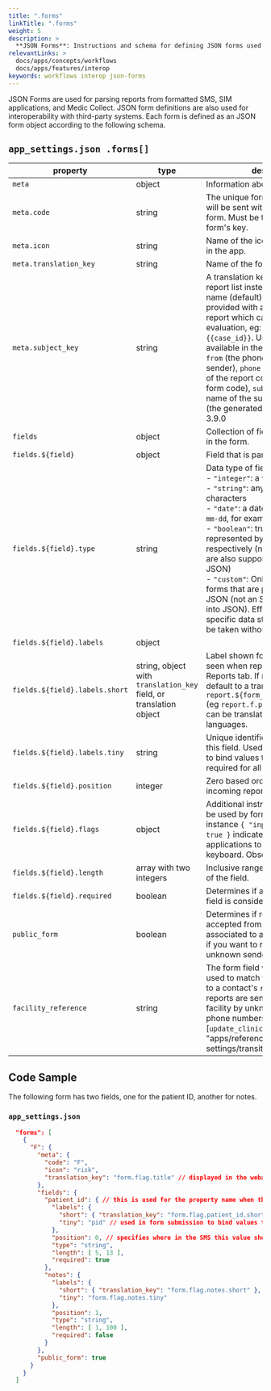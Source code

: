 ```yaml
---
title: ".forms"
linkTitle: ".forms"
weight: 5
description: >
  **JSON Forms**: Instructions and schema for defining JSON forms used for handling reports from SMS and external tools
relevantLinks: >
  docs/apps/concepts/workflows
  docs/apps/features/interop
keywords: workflows interop json-forms
---
```


JSON Forms are used for parsing reports from formatted SMS, SIM applications, and Medic Collect. JSON form definitions are also used for interoperability with third-party systems. Each form is defined as an JSON form object according to the following schema. 

## `app_settings.json .forms[]`

| property | type | description | required |
|---|---|---|---|
| `meta` | object | Information about the report. | yes |
| `meta.code` | string | The unique form identifier, which will be sent with all reports of this form. Must be the same as the form's key. | yes |
| `meta.icon` | string | Name of the icon resource shown in the app. | no |
| `meta.translation_key` | string | Name of the form shown in the app. | no |
| `meta.subject_key` | string | A translation key to display in the report list instead of the subject name (default). The translation is provided with a summary of the report which can be used for evaluation, eg: `Case registration {{case_id}}`. Useful properties available in the summary include: `from` (the phone number of the sender), `phone` (the phone number of the report contact), `form` (the form code), `subject.name` (the name of the subject), and `case_id` (the generated case id). Added in 3.9.0 | no |
| `fields`| object | Collection of field objects included in the form. | yes |
| `fields.${field}` | object | Field that is part of the form. | yes |
| `fields.${field}.type` | string | Data type of field:<br>  - `"integer"`: a whole number<br> - `"string"`: any collection of characters<br> - `"date"`: a date in the format `YYYY-mm-dd`, for example "2019-01-28"<br> - `"boolean"`: true or false, represented by the digit `1` and `0` respectively (native JSON booleans are also supported if sending via JSON)<br> - `"custom"`: Only possible for JSON forms that are passed as actual JSON (not an SMS that gets parsed into JSON). Effectively any non-specific data structure, which will be taken without validation. | yes |
| `fields.${field}.labels` | object | | no |
| `fields.${field}.labels.short` | string, object with `translation_key` field, or translation object | Label shown for field in the app, seen when report is viewed in Reports tab. If missing, label will default to a translation key of `report.${form_name}.${field_name}` (eg `report.f.patient_id`) which can be translated in the app languages. | no |
| `fields.${field}.labels.tiny` | string | Unique identifier within the form for this field. Used in form submission to bind values to fields. Not required for all submission formats. | no |
| `fields.${field}.position` | integer | Zero based order of this field for incoming reports. | no |
| `fields.${field}.flags` | object | Additional instructions that could be used by form renderers. For instance `{ "input_digits_only": true }` indicated to SIM applications to show the number keyboard. Obsolete. | no |
| `fields.${field}.length` | array with two integers | Inclusive range accepted for length of the field. | no |
| `fields.${field}.required` | boolean | Determines if a report without this field is considered valid. | no |
| `public_form` | boolean | Determines if reports will be accepted from phone numbers not associated to a contact. Set to false if you want to reject reports from unknown senders. Default: true. | no |
| `facility_reference` | string | The form field whose value is to be used to match the incoming report to a contact's `rc_code`. Useful when reports are sent on behalf of a facility by unknown or various phone numbers. Requires the [`update_clinics` transition]({{% ref "apps/reference/app-settings/transitions#muting" %}}). | no |

## Code Sample

The following form has two fields, one for the patient ID, another for notes.

### `app_settings.json`
```json
  "forms": [
    {
      "F": {
        "meta": {
          "code": "F",
          "icon": "risk",
          "translation_key": "form.flag.title" // displayed in the webapp
        },
        "fields": {
          "patient_id": { // this is used for the property name when the report doc is created
            "labels": {
              "short": { "translation_key": "form.flag.patient_id.short" }, // displayed in the webapp
              "tiny": "pid" // used in form submission to bind values to fields - not required for all submission formats
            },
            "position": 0, // specifies where in the SMS this value should be
            "type": "string",
            "length": [ 5, 13 ],
            "required": true
          },
          "notes": {
            "labels": {
              "short": { "translation_key": "form.flag.notes.short" },
              "tiny": "form.flag.notes.tiny"
            },
            "position": 1,
            "type": "string",
            "length": [ 1, 100 ],
            "required": false
          }
        },
        "public_form": true
      }
    }
  ]
```
